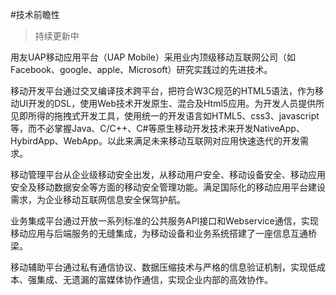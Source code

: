 #技术前瞻性
>持续更新中

用友UAP移动应用平台（UAP Mobile）采用业内顶级移动互联网公司（如Facebook、google、apple、Microsoft）研究实践过的先进技术。

移动开发平台通过交叉编译技术跨平台，把符合W3C规范的HTML5语法，作为移动UI开发的DSL，使用Web技术开发原生、混合及Html5应用。为开发人员提供所见即所得的拖拽式开发工具，使用统一的开发语言如HTML5、css3、javascript等，而不必掌握Java、C/C++、C#等原生移动开发技术来开发NativeApp、HybirdApp、WebApp。以此来满足未来移动互联网对应用快速迭代的开发需求。

移动管理平台从企业级移动安全出发，从移动用户安全、移动设备安全、移动应用安全及移动数据安全等方面的移动安全管理功能。满足国际化的移动应用平台建设需求，为企业移动互联网信息安全保驾护航。

业务集成平台通过开放一系列标准的公共服务API接口和Webservice通信，实现移动应用与后端服务的无缝集成，为移动设备和业务系统搭建了一座信息互通桥梁。

移动辅助平台通过私有通信协议、数据压缩技术与严格的信息验证机制，实现低成本、强集成、无遗漏的富媒体协作通信，实现企业内部的高效协作。 

